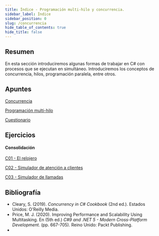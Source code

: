 ```yaml
---
title: Índice - Programación multi-hilo y concurrencia.
sidebar_label: Índice
sidebar_position: 0
slug: /concurrencia
hide_table_of_contents: true
hide_title: false
---
```


## Resumen
En esta sección introduciremos algunas formas de trabajar en C# con procesos que se ejecutan en simultáneo. Introduciremos los conceptos de concurrencia, hilos, programación paralela, entre otros.

## Apuntes
[Concurrencia](./Apuntes/00-concurrencia.md)

[Programación multi-hilo](./Apuntes/01-multihilo.md)
 
[Cuestionario](./Apuntes/cuestionario.md)

## Ejercicios
#### Consolidación
[C01 - El relojero](./Ejercicios/C01-reloj.md)

[C02 - Simulador de atención a clientes](./Ejercicios/C02-simulador-clientes.md)

[C03 - Simulador de llamadas](./Ejercicios/C03-simulador-centralita.md)

## Bibliografía
+ Cleary, S. (2019). *Concurrency in C# Cookbook* (2nd ed.). Estados Unidos: O'Reilly Media.
+ Price, M. J. (2020). Improving Performance and Scalability Using Multitasking. En (5th ed.) *C#9 and .NET 5 - Modern Cross-Platform Development.* (pp. 667-705). Reino Unido: Packt Publishing.
+ 

